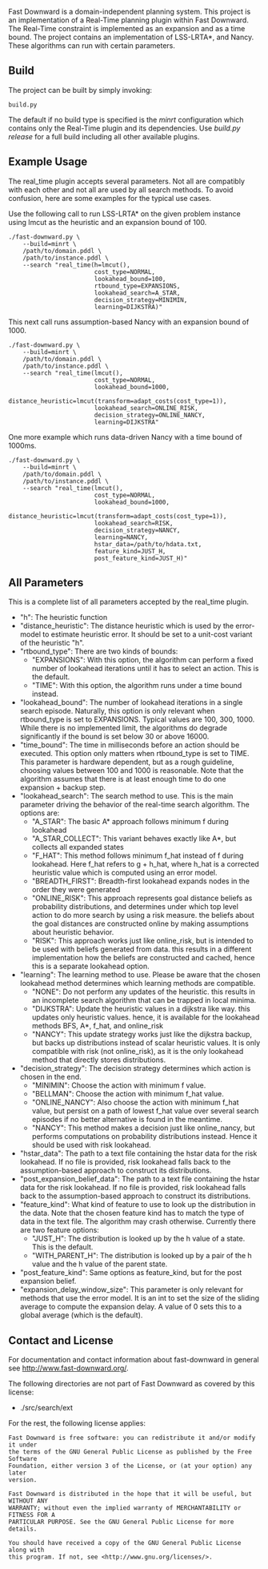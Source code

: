 Fast Downward is a domain-independent planning system.  This project
is an implementation of a Real-Time planning plugin within Fast
Downward.  The Real-Time constraint is implemented as an expansion and
as a time bound.  The project contains an implementation of LSS-LRTA*,
and Nancy.  These algorithms can run with certain parameters.

Build
-------------------------------------------------------------------------------

The project can be built by simply invoking:

```
build.py
```

The default if no build type is specified is the *minrt* configuration
which contains only the Real-Time plugin and its dependencies.  Use
*build.py release* for a full build including all other available
plugins.


Example Usage
-------------------------------------------------------------------------------

The real_time plugin accepts several parameters.  Not all are
compatibly with each other and not all are used by all search methods.
To avoid confusion, here are some examples for the typical use cases.

Use the following call to run LSS-LRTA* on the given problem instance
using lmcut as the heuristic and an expansion bound of 100.

    ./fast-downward.py \
        --build=minrt \
        /path/to/domain.pddl \
        /path/to/instance.pddl \
        --search "real_time(h=lmcut(),
                            cost_type=NORMAL,
                            lookahead_bound=100,
                            rtbound_type=EXPANSIONS,
                            lookahead_search=A_STAR,
                            decision_strategy=MINIMIN,
                            learning=DIJKSTRA)"

This next call runs assumption-based Nancy with an expansion bound of
1000.

    ./fast-downward.py \
        --build=minrt \
        /path/to/domain.pddl \
        /path/to/instance.pddl \
        --search "real_time(lmcut(),
                            cost_type=NORMAL,
                            lookahead_bound=1000,
                            distance_heuristic=lmcut(transform=adapt_costs(cost_type=1)),
                            lookahead_search=ONLINE_RISK,
                            decision_strategy=ONLINE_NANCY,
                            learning=DIJKSTRA"

One more example which runs data-driven Nancy with a time bound of
1000ms.

    ./fast-downward.py \
        --build=minrt \
        /path/to/domain.pddl \
        /path/to/instance.pddl \
        --search "real_time(lmcut(),
                            cost_type=NORMAL,
                            lookahead_bound=1000,
                            distance_heuristic=lmcut(transform=adapt_costs(cost_type=1)),
                            lookahead_search=RISK,
                            decision_strategy=NANCY,
                            learning=NANCY,
                            hstar_data=/path/to/hdata.txt,
                            feature_kind=JUST_H,
                            post_feature_kind=JUST_H)"




All Parameters
-------------------------------------------------------------------------------

This is a complete list of all parameters accepted by the real_time plugin.

- "h": The heuristic function
- "distance_heuristic": The distance heuristic which is used by the
  error-model to estimate heuristic error.  It should be set to a
  unit-cost variant of the heuristic "h".
- "rtbound_type": There are two kinds of bounds:
  * "EXPANSIONS": With this option, the algorithm can perform a fixed
    number of lookahead iterations until it has to select an action.
    This is the default.
  * "TIME": With this option, the algorithm runs under a time bound
    instead.
- "lookahead_bound": The number of lookahead iterations in a single
  search episode.  Naturally, this option is only relevant when
  rtbound_type is set to EXPANSIONS.  Typical values are 100,
  300, 1000. While there is no implemented limit, the algorithms do
  degrade significantly if the bound is set below 30 or above 16000.
- "time_bound": The time in milliseconds before an action should be
  executed. This option only matters when rtbound_type is set to TIME.
  This parameter is hardware dependent, but as a rough guideline,
  choosing values between 100 and 1000 is reasonable.  Note that the
  algorithm assumes that there is at least enough time to do one
  expansion + backup step.
- "lookahead_search": The search method to use.  This is the main
  parameter driving the behavior of the real-time search algorithm.
  The options are:
  * "A_STAR": The basic A* approach follows minimum f during lookahead
  * "A_STAR_COLLECT": This variant behaves exactly like A*, but collects all
    expanded states
  * "F_HAT": This method follows minimum f_hat instead of f during
    lookahead.  Here f_hat refers to g + h_hat, where h_hat is a
    corrected heuristic value which is computed using an error model.
  * "BREADTH_FIRST": Breadth-first lookahead expands nodes in the
    order they were generated
  * "ONLINE_RISK": This approach represents goal distance beliefs as
    probability distributions, and determines under which top level
    action to do more search by using a risk measure.  the beliefs
    about the goal distances are constructed online by making
    assumptions about heuristic behavior.
  * "RISK": This approach works just like online_risk, but is intended
    to be used with beliefs generated from data.  this results in a
    different implementation how the beliefs are constructed and
    cached, hence this is a separate lookahead option.
- "learning": The learning method to use.  Please be aware that the
  chosen lookahead method determines which learning methods are
  compatible.
  * "NONE": Do not perform any updates of the heuristic.  this results
    in an incomplete search algorithm that can be trapped in local
    minima.
  * "DIJKSTRA": Update the heuristic values in a dijkstra like way.
    this updates only heuristic values.  hence, it is available for
    the lookahead methods BFS, A*, f_hat, and online_risk
  * "NANCY": This update strategy works just like the dijkstra backup,
    but backs up distributions instead of scalar heuristic values.  It
    is only compatible with risk (not online_risk), as it is the only
    lookahead method that directly stores distributions.
- "decision_strategy": The decision strategy determines which action
  is chosen in the end.
  * "MINIMIN": Choose the action with minimum f value.
  * "BELLMAN": Choose the action with minimum f_hat value.
  * "ONLINE_NANCY": Also choose the action with minimum f_hat value,
    but persist on a path of lowest f_hat value over several search
    episodes if no better alternative is found in the meantime.
  * "NANCY": This method makes a decision just like online_nancy, but
    performs computations on probability distributions instead.  Hence
    it should be used with risk lookahead.
- "hstar_data": The path to a text file containing the hstar data for
  the risk lookahead.  If no file is provided, risk lookahead falls
  back to the assumption-based approach to construct its
  distributions.
- "post_expansion_belief_data": The path to a text file containing the
  hstar data for the risk lookahead.  If no file is provided, risk
  lookahead falls back to the assumption-based approach to construct
  its distributions.
- "feature_kind": What kind of feature to use to look up the
  distribution in the data.  Note that the chosen feature kind has to
  match the type of data in the text file.  The algorithm may crash
  otherwise.  Currently there are two feature options:
  * "JUST_H": The distribution is looked up by the h value of a
    state. This is the default.
  * "WITH_PARENT_H": The distribution is looked up by a pair of the h
    value and the h value of the parent state.
- "post_feature_kind": Same options as feature_kind, but for the post
  expansion belief.
- "expansion_delay_window_size": This parameter is only relevant for
  methods that use the error model.  It is an int to set the size of
  the sliding average to compute the expansion delay. A value of 0
  sets this to a global average (which is the default).


Contact and License
-------------------------------------------------------------------------------

For documentation and contact information about fast-downward in
general see http://www.fast-downward.org/.

The following directories are not part of Fast Downward as covered by this
license:

* ./src/search/ext

For the rest, the following license applies:

```
Fast Downward is free software: you can redistribute it and/or modify it under
the terms of the GNU General Public License as published by the Free Software
Foundation, either version 3 of the License, or (at your option) any later
version.

Fast Downward is distributed in the hope that it will be useful, but WITHOUT ANY
WARRANTY; without even the implied warranty of MERCHANTABILITY or FITNESS FOR A
PARTICULAR PURPOSE. See the GNU General Public License for more details.

You should have received a copy of the GNU General Public License along with
this program. If not, see <http://www.gnu.org/licenses/>.
```
